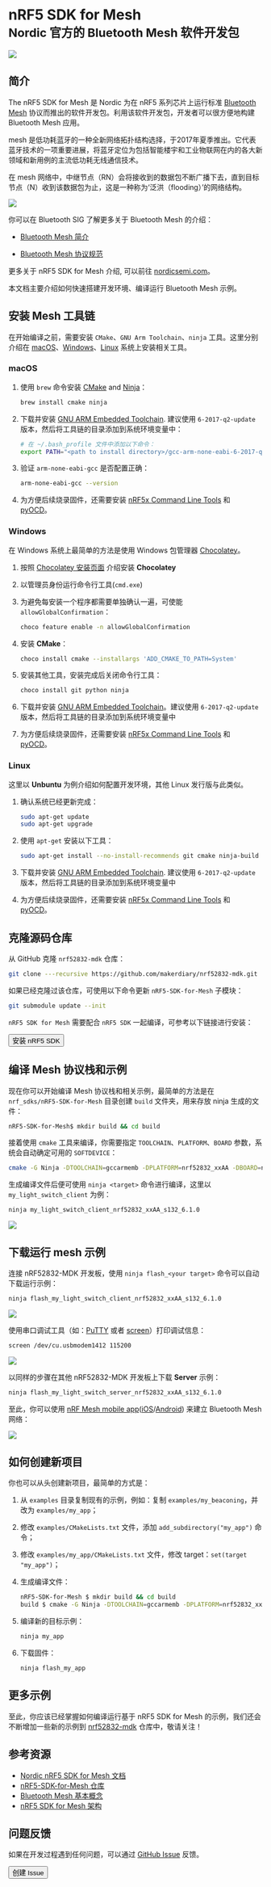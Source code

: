 # nRF5 SDK for Mesh <br><small>Nordic 官方的 Bluetooth Mesh 软件开发包</small>

[![](../../mesh/images/mesh_icon_small.png)](https://www.nordicsemi.com/Software-and-Tools/Software/nRF5-SDK-for-Mesh)

## 简介

The nRF5 SDK for Mesh 是 Nordic 为在 nRF5 系列芯片上运行标准 [Bluetooth Mesh](https://www.bluetooth.com/bluetooth-technology/topology-options/le-mesh) 协议而推出的软件开发包。利用该软件开发包，开发者可以很方便地构建 Bluetooth Mesh 应用。

mesh 是低功耗蓝牙的一种全新网络拓扑结构选择，于2017年夏季推出。它代表蓝牙技术的一项重要进展，将蓝牙定位为包括智能楼宇和工业物联网在内的各大新领域和新用例的主流低功耗无线通信技术。

在 mesh 网络中，中继节点（RN）会将接收到的数据包不断广播下去，直到目标节点（N）收到该数据包为止，这是一种称为‘泛洪（flooding）’的网络结构。

![](../../mesh/images/mesh-network_topology.png)

你可以在 Bluetooth SIG 了解更多关于 Bluetooth Mesh 的介绍：

* [Bluetooth Mesh 简介](https://blog.bluetooth.com/introducing-bluetooth-mesh-networking)

* [Bluetooth Mesh 协议规范](https://www.bluetooth.com/specifications/mesh-specifications?_ga=2.18257471.723078495.1501226603-93769939.1480503530)

更多关于 nRF5 SDK for Mesh 介绍, 可以前往 [nordicsemi.com](https://www.nordicsemi.com/en/DocLib/Content/SDK_Doc/Mesh_SDK/v3-0-0/index)。

本文档主要介绍如何快速搭建开发环境、编译运行 Bluetooth Mesh 示例。

## 安装 Mesh 工具链

在开始编译之前，需要安装 `CMake`、`GNU Arm Toolchain`、`ninja` 工具。这里分别介绍在 [macOS](#macos)、[Windows](#windows)、[Linux](#linux) 系统上安装相关工具。

### macOS

1. 使用 `brew` 命令安装 [CMake](https://cmake.org/) and [Ninja](https://ninja-build.org/)：

    ``` sh
    brew install cmake ninja
    ```

2. 下载并安装 [GNU ARM Embedded Toolchain](https://developer.arm.com/open-source/gnu-toolchain/gnu-rm/downloads). 建议使用 `6-2017-q2-update` 版本，然后将工具链的目录添加到系统环境变量中：

    ``` sh
    # 在 ~/.bash_profile 文件中添加以下命令：
    export PATH="<path to install directory>/gcc-arm-none-eabi-6-2017-q2-update/bin:${PATH}"
    ```

3. 验证 `arm-none-eabi-gcc` 是否配置正确：

    ``` sh
    arm-none-eabi-gcc --version
    ```

4. 为方便后续烧录固件，还需要安装 [nRF5x Command Line Tools](https://www.nordicsemi.com/DocLib/Content/User_Guides/nrf5x_cltools/latest/UG/cltools/nrf5x_installation) 和 [pyOCD](https://github.com/mbedmicro/pyOCD#installing)。

### Windows

在 Windows 系统上最简单的方法是使用 Windows 包管理器 [Chocolatey](https://chocolatey.org/)。

1. 按照 [Chocolatey 安装页面](https://chocolatey.org/install) 介绍安装 **Chocolatey**
2. 以管理员身份运行命令行工具(`cmd.exe`)

3. 为避免每安装一个程序都需要单独确认一遍，可使能 `allowGlobalConfirmation`：

    ``` sh
    choco feature enable -n allowGlobalConfirmation
    ```

4. 安装 **CMake**：

    ``` sh
    choco install cmake --installargs 'ADD_CMAKE_TO_PATH=System'
    ```

5. 安装其他工具，安装完成后关闭命令行工具：

    ``` sh
    choco install git python ninja
    ```

6. 下载并安装 [GNU ARM Embedded Toolchain](https://developer.arm.com/open-source/gnu-toolchain/gnu-rm/downloads)。建议使用 `6-2017-q2-update` 版本，然后将工具链的目录添加到系统环境变量中

7. 为方便后续烧录固件，还需要安装 [nRF5x Command Line Tools](https://www.nordicsemi.com/DocLib/Content/User_Guides/nrf5x_cltools/latest/UG/cltools/nrf5x_installation) 和 [pyOCD](https://github.com/mbedmicro/pyOCD#installing)。

### Linux

这里以 **Unbuntu** 为例介绍如何配置开发环境，其他 Linux 发行版与此类似。

1. 确认系统已经更新完成：

    ``` sh
    sudo apt-get update
    sudo apt-get upgrade
    ```

2. 使用 `apt-get` 安装以下工具：

    ``` sh
    sudo apt-get install --no-install-recommends git cmake ninja-build python3-pip
    ```

3. 下载并安装 [GNU ARM Embedded Toolchain](https://developer.arm.com/open-source/gnu-toolchain/gnu-rm/downloads). 建议使用 `6-2017-q2-update` 版本，然后将工具链的目录添加到系统环境变量中

4. 为方便后续烧录固件，还需要安装 [nRF5x Command Line Tools](https://www.nordicsemi.com/DocLib/Content/User_Guides/nrf5x_cltools/latest/UG/cltools/nrf5x_installation) 和 [pyOCD](https://github.com/mbedmicro/pyOCD#installing)。


## 克隆源码仓库

从 GitHub 克隆 `nrf52832-mdk` 仓库：

``` sh
git clone ---recursive https://github.com/makerdiary/nrf52832-mdk.git
```

如果已经克隆过该仓库，可使用以下命令更新 `nRF5-SDK-for-Mesh` 子模块：

``` sh
git submodule update --init
```

`nRF5 SDK for Mesh` 需要配合 `nRF5 SDK` 一起编译，可参考以下链接进行安装：

<a href="https://github.com/makerdiary/nrf52832-mdk/tree/master/nrf_sdks#installing-the-nrf5-sdk"><button data-md-color-primary="marsala">安装 nRF5 SDK</button></a>

## 编译 Mesh 协议栈和示例

现在你可以开始编译 Mesh 协议栈和相关示例，最简单的方法是在 `nrf_sdks/nRF5-SDK-for-Mesh` 目录创建 `build` 文件夹，用来存放 ninja 生成的文件：

``` sh
nRF5-SDK-for-Mesh$ mkdir build && cd build
```

接着使用 `cmake` 工具来编译，你需要指定 `TOOLCHAIN`、`PLATFORM`、`BOARD` 参数，系统会自动确定可用的 `SOFTDEVICE`：

``` sh
cmake -G Ninja -DTOOLCHAIN=gccarmemb -DPLATFORM=nrf52832_xxAA -DBOARD=nrf52832_mdk -DFLASHER=pyocd ..
```

生成编译文件后便可使用 `ninja <target>` 命令进行编译，这里以 `my_light_switch_client` 为例：

``` sh
ninja my_light_switch_client_nrf52832_xxAA_s132_6.1.0
```

![](../../mesh/images/generating_build_files.png)

## 下载运行 mesh 示例

连接 nRF52832-MDK 开发板，使用 `ninja flash_<your target>` 命令可以自动下载运行示例：

``` sh
ninja flash_my_light_switch_client_nrf52832_xxAA_s132_6.1.0
```

![](../../mesh/images/flashing_my_light_switch_client.png)

使用串口调试工具（如：[PuTTY](https://www.chiark.greenend.org.uk/~sgtatham/putty/) 或者 [screen](https://www.gnu.org/software/screen/manual/screen.html)）打印调试信息：

``` sh
screen /dev/cu.usbmodem1412 115200
```

![](../../mesh/images/my_light_switch_client_log_info.png)

以同样的步骤在其他 nRF52832-MDK 开发板上下载 **Server** 示例：

``` sh
ninja flash_my_light_switch_server_nrf52832_xxAA_s132_6.1.0
```

至此，你可以使用 [nRF Mesh mobile app](https://www.nordicsemi.com/Software-and-Tools/Development-Tools/nRF-Mesh)([iOS](https://itunes.apple.com/us/app/nrf-mesh/id1380726771?mt=8)/[Android](https://play.google.com/store/apps/details?id=no.nordicsemi.android.nrfmeshprovisioner)) 来建立 Bluetooth Mesh 网络：

![](../../mesh/images/nrf-mesh-app-screenshot.jpg)


## 如何创建新项目

你也可以从头创建新项目，最简单的方式是：

1. 从 `examples` 目录复制现有的示例，例如：复制 `examples/my_beaconing`，并改为 `examples/my_app`；
2. 修改 `examples/CMakeLists.txt` 文件，添加 `add_subdirectory("my_app")` 命令；
3. 修改 `examples/my_app/CMakeLists.txt` 文件，修改 target：`set(target "my_app")`；
4. 生成编译文件：

    ``` sh
    nRF5-SDK-for-Mesh $ mkdir build && cd build
    build $ cmake -G Ninja -DTOOLCHAIN=gccarmemb -DPLATFORM=nrf52832_xxAA -DBOARD=nrf52832_mdk -DFLASHER=pyocd ..
    ```

5. 编译新的目标示例：
    ``` sh
    ninja my_app
    ```

6. 下载固件：

    ``` sh
    ninja flash_my_app
    ```

## 更多示例

至此，你应该已经掌握如何编译运行基于 nRF5 SDK for Mesh 的示例，我们还会不断增加一些新的示例到 [nrf52832-mdk](https://github.com/makerdiary/nrf52832-mdk) 仓库中，敬请关注！

## 参考资源

* [Nordic nRF5 SDK for Mesh 文档](https://www.nordicsemi.com/en/DocLib/Content/SDK_Doc/Mesh_SDK/v3-0-0/index)
* [nRF5-SDK-for-Mesh 仓库](https://github.com/makerdiary/nRF5-SDK-for-Mesh)
* [Bluetooth Mesh 基本概念](https://www.nordicsemi.com/en/DocLib/Content/SDK_Doc/Mesh_SDK/v3-0-0/md_doc_introduction_basic_concepts)
* [nRF5 SDK for Mesh 架构](https://www.nordicsemi.com/en/DocLib/Content/SDK_Doc/Mesh_SDK/v3-0-0/md_doc_introduction_basic_architecture)

## 问题反馈

如果在开发过程遇到任何问题，可以通过 [GitHub Issue](https://github.com/makerdiary/nrf52832-mdk/issues) 反馈。

<a href="https://github.com/makerdiary/nrf52832-mdk/issues/new"><button data-md-color-primary="marsala"><i class="fa fa-github"></i> 创建 Issue</button></a>
